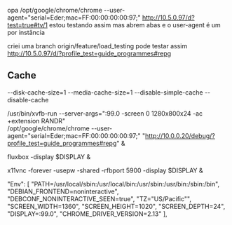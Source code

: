 opa
/opt/google/chrome/chrome --user-agent="serial=Eder;mac=FF:00:00:00:00:97;" http://10.5.0.97/d?test=true#tv/1
estou testando assim
mas abrem abas e o user-agent é um por instância

criei uma branch origin/feature/load_testing
pode testar assim http://10.5.0.97/d/?profile_test=guide_programmes#repg

## Cache
--disk-cache-size=1 --media-cache-size=1  --disable-simple-cache --disable-cache


/usr/bin/xvfb-run --server-args=":99.0 -screen 0 1280x800x24 -ac +extension RANDR" \
/opt/google/chrome/chrome --user-agent="serial=Eder;mac=FF:00:00:00:00:97;" "http://10.0.0.20/debug/?profile_test=guide_programmes#repg" &

fluxbox -display $DISPLAY &

x11vnc -forever -usepw -shared -rfbport 5900 -display $DISPLAY &

"Env": [
"PATH=/usr/local/sbin:/usr/local/bin:/usr/sbin:/usr/bin:/sbin:/bin",
"DEBIAN_FRONTEND=noninteractive",
"DEBCONF_NONINTERACTIVE_SEEN=true",
"TZ=\"US/Pacific\"",
"SCREEN_WIDTH=1360",
"SCREEN_HEIGHT=1020",
"SCREEN_DEPTH=24",
"DISPLAY=:99.0",
"CHROME_DRIVER_VERSION=2.13"
],
